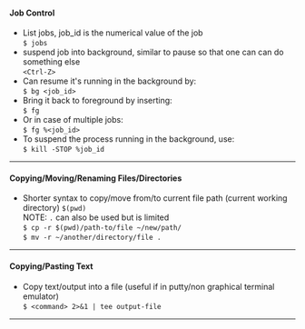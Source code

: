 #### Job Control  
* List jobs, job_id is the numerical value of the job  
  `$ jobs`  
* suspend job into background, similar to pause so that one can can do something else  
`<Ctrl-Z>`  
* Can resume it's running in the background by:  
  `$ bg <job_id>`  
* Bring it back to foreground by inserting:  
  `$ fg`  
* Or in case of multiple jobs:  
  `$ fg %<job_id>`  
* To suspend the process running in the background, use:  
  `$ kill -STOP %job_id`  
- - -

#### Copying/Moving/Renaming Files/Directories  
- Shorter syntax to copy/move from/to current file path (current working directory) `$(pwd)`  
NOTE: `.` can also be used but is limited  
  `$ cp -r $(pwd)/path-to/file ~/new/path/`  
  `$ mv -r ~/another/directory/file .`  

- - -

#### Copying/Pasting Text  
- Copy text/output into a file (useful if in putty/non graphical terminal emulator)  
  `$ <command> 2>&1 | tee output-file`  
- - -
